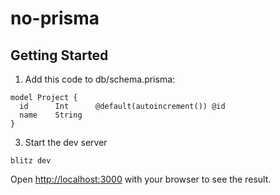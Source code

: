 # no-prisma

## Getting Started

1. Add this code to db/schema.prisma:

```
model Project {
  id      Int      @default(autoincrement()) @id
  name    String
}
```

3. Start the dev server

```
blitz dev
```

Open [http://localhost:3000](http://localhost:3000) with your browser to see the result.
